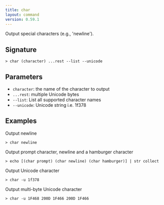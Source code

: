 ```yaml
---
title: char
layout: command
version: 0.59.1
---
```


Output special characters (e.g., 'newline').

## Signature

```> char (character) ...rest --list --unicode```

## Parameters

 -  `character`: the name of the character to output
 -  `...rest`: multiple Unicode bytes
 -  `--list`: List all supported character names
 -  `--unicode`: Unicode string i.e. 1f378

## Examples

Output newline
```shell
> char newline
```

Output prompt character, newline and a hamburger character
```shell
> echo [(char prompt) (char newline) (char hamburger)] | str collect
```

Output Unicode character
```shell
> char -u 1f378
```

Output multi-byte Unicode character
```shell
> char -u 1F468 200D 1F466 200D 1F466
```
